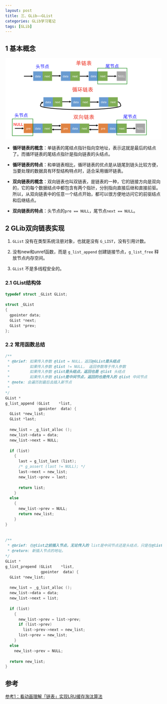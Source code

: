 ```yaml
---
layout: post
title: 三、GLib——GList
categories: GLib学习笔记
tags: [GLib]
---
```


## 1 基本概念

![alt text](/assets/GLibStudy/03_GList/image/image.png)

- **循环链表的概念**：单链表的尾结点指针指向空地址，表示这就是最后的结点了。而循环链表的尾结点指针是指向链表的头结点。

- **循环链表的特点**：和单链表相比，循环链表的优点是从链尾到链头比较方便，当要处理的数据具有环型结构特点时，适合采用循环链表。

- **双向链表的概念**：双向链表也叫双链表，是链表的一种，它的链接方向是双向的，它的每个数据结点中都包含有两个指针，分别指向直接后继和直接前驱。所以，从双向链表中的任意一个结点开始，都可以很方便地访问它的前驱结点和后继结点。

- **双向链表的特点**：头节点的`pre == NULL`，尾节点`next == NULL`。

## 2 GLib双向链表实现

1. `GList` 没有在类型系统注册对象，也就是没有 `G_LIST`，没有引用计数。

2. 没有new和unref函数，而是 `g_list_append` 创建链接节点，`g_list_free` 释放节点内存空间。

3. `GList` 不是多线程安全的。

### 2.1 GList结构体

```c
typedef struct _GList GList;

struct _GList
{
  gpointer data;
  GList *next;
  GList *prev;
};
```

### 2.2 常用函数总结

```c
/**
 * @brief: 如果传入参数 @list = NULL，返回@GList是头结点
 *         如果传入参数 @list != NULL， 返回参数等于传入参数
 *         如果传入参数 @list是头结点，返回也是 @list 头结点
 *         如果传入参数 @list是中间节点，返回的也是传入的 @list 中间节点
 * @note: 会遍历到最后去插入新节点
 * 
*/
GList *
g_list_append (GList    *list,
               gpointer  data) {
  GList *new_list;
  GList *last;
  
  new_list = _g_list_alloc ();
  new_list->data = data;
  new_list->next = NULL;
  
  if (list)
    {
      last = g_list_last (list);
      /* g_assert (last != NULL); */
      last->next = new_list;
      new_list->prev = last;

      return list;
    }
  else
    {
      new_list->prev = NULL;
      return new_list;
    }
}


/**
 * @brief: 在@list之前插入节点，无论传入的 list是中间节点还是头结点，只是在@list之前插入新节点，不会遍历到最头部插入。
 * @return: 新插入节点的地址。
*/
GList *
g_list_prepend (GList    *list,
                gpointer  data) {
  GList *new_list;
  
  new_list = _g_list_alloc ();
  new_list->data = data;
  new_list->next = list;
  
  if (list)
    {
      new_list->prev = list->prev;
      if (list->prev)
        list->prev->next = new_list;
      list->prev = new_list;
    }
  else
    new_list->prev = NULL;
  
  return new_list;
}
```

## 参考

[参考1：看动画理解「链表」实现LRU缓存淘汰算法](https://blog.csdn.net/kexuanxiu1163/article/details/85236797)